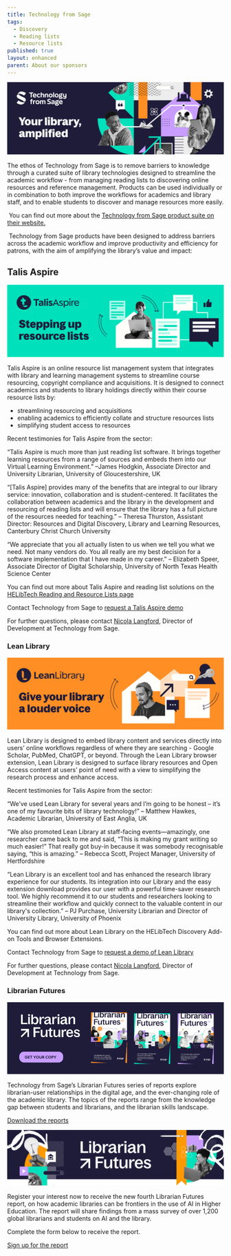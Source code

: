 ```yaml
---
title: Technology from Sage
tags:
  - Discovery
  - Reading lists
  - Resource lists
published: true
layout: enhanced
parent: About our sponsors
---
```

![](/assets/images/tfs-banner.png)

The ethos of Technology from Sage is to remove barriers to knowledge through a curated suite of library technologies designed to streamline the academic workflow - from managing reading lists to discovering online resources and reference management. Products can be used individually or in combination to both improve the workflows for academics and library staff, and to enable students to discover and manage resources more easily.

 You can find out more about the [Technology from Sage product suite on their website.](https://www.technologyfromsage.com/)

 Technology from Sage products have been designed to address barriers across the academic workflow and improve productivity and efficiency for patrons, with the aim of amplifying the library’s value and impact:

## Talis Aspire

![](/assets/images/ta-banner.png)

Talis Aspire is an online resource list management system that integrates with library and learning management systems to streamline course resourcing, copyright compliance and acquisitions. It is designed to connect academics and students to library holdings directly within their course resource lists by:

* streamlining resourcing and acquisitions 
* enabling academics to efficiently collate and structure resources lists
* simplifying student access to resources

Recent testimonies for Talis Aspire from the sector:

“Talis Aspire is much more than just reading list software. It brings together
learning resources from a range of sources and embeds them into our Virtual Learning Environment.” –James Hodgkin, Associate Director and University Librarian, University of Gloucestershire, UK

“\[Talis Aspire] provides many of the benefits that are integral to our library service:  innovation, collaboration and is student-centered. It facilitates the collaboration between academics and the library in the development and resourcing of reading lists and will ensure that the library has a full picture of the resources needed for teaching.” – Theresa Thurston, Assistant Director: Resources and Digital Discovery, Library and Learning Resources, Canterbury Christ Church University

“We appreciate that you all actually listen to us when we tell you what we need. Not many vendors do. You all really are my best decision for a software implementation that I have made in my career.” – Elizabeth Speer, Associate Director of Digital Scholarship, University of North Texas Health
Science Center

You can find out more about Talis Aspire and reading list solutions on the [HELibTech Reading and Resource Lists page](https://www.helibtech.com/learning-and-teaching/reading-and-resource-lists)

Contact Technology from Sage to [request a Talis Aspire demo
](http://www.technologyfromsage.com/request-a-demo/)

For further questions, please contact [Nicola Langford](mailto:mailtoNicola.Langford@technologyfromsage.com), Director of Development at
Technology from Sage.  

### Lean Library

![](/assets/images/ll-banner.png)

Lean Library is designed to embed library content and services directly into users’ online workflows regardless of where they are searching - Google Scholar, PubMed, ChatGPT, or beyond. Through the Lean Library browser extension, Lean Library is designed to surface library resources and Open Access content at users’ point of need with a view to simplifying the research process and enhance access. 

Recent testimonies for Talis Aspire from the sector:

“We’ve used Lean Library for several years and I’m going to be honest – it’s one of my favourite bits of library technology!” – Matthew Hawkes, Academic Librarian, University of East Anglia, UK

“We also promoted Lean Library at staff-facing events—amazingly, one researcher came back to me and said, “This is making my grant writing so much easier!” That really got buy-in because it was somebody recognisable saying, “this is amazing.” – Rebecca Scott, Project Manager, University of Hertfordshire

“Lean Library is an excellent tool and has enhanced the research library experience for our students. Its integration into our Library and the easy extension download provides our user with a powerful time-saver research tool. We highly recommend it to our students and researchers looking to streamline their workflow and quickly connect to the valuable content in our library's collection.” – PJ Purchase, University Librarian and Director of University Library, University of Phoenix

You can find out more about Lean Library on the HELibTech Discovery Add-on Tools and Browser Extensions.[](https://www.helibtech.com/discovery/)

Contact Technology from Sage to [request a demo of Lean Library](http://www.technologyfromsage.com/request-a-demo/)

For further questions, please contact [Nicola Langford](mailto:mailtoNicola.Langford@technologyfromsage.com), Director of Development at
Technology from Sage.  

### Librarian Futures

![](/assets/images/librarian-futures-reports-banner-1000-x-333-px-.png)

Technology from Sage’s Librarian Futures series of reports explore librarian-user
relationships in the digital age, and the ever-changing role of the academic library. The topics of the reports range from the knowledge gap between students and librarians, and the librarian skills landscape.

[Download the reports](https://www.technologyfromsage.com/whitepapers/)

![](/assets/images/newletter-header-2024-05-23-4x.png)

Register your interest now to receive the new fourth Librarian Futures report, on how academic libraries can be frontiers in the use of AI in Higher Education. The report will share findings from a mass survey of over 1,200 global librarians and students on AI and the library.

Complete the form below to receive the report.

[Sign up for the report](https://forms.office.com/r/YnuScFWfVe)

[](https://forms.office.com/r/YnuScFWfVe)



![]()



[](https://us06web.zoom.us/webinar/register/3717429133830/WN_A1Pq4-FNRJWRTh51NY0O0Q#/registration)

![]()





![]()

[](https://us06web.zoom.us/webinar/register/3717429133830/WN_A1Pq4-FNRJWRTh51NY0O0Q#/registration)

